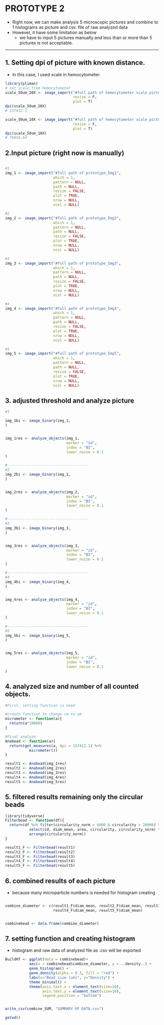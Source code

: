 # PROTOTYPE 2

* Right now, we can make analysis 5 microscopic pictures and combine to 1 histograms as picture and csv. file of raw analyzed data
* However, it have some limitation as below
  - we have to input 5 pictures manually and less than or more than 5 pictures is not acceptable.
    
---------
## 1. Setting dpi of picture with known distance. 
* In this case, I used scale in hemocytometer.

``` r
library(pliman)
# set scale from hemocytometer
scale_50um_20X <- image_import("#full path of hemocytometer scale picture",
                               resize = F,
                               plot = T)
dpi(scale_50um_20X)
# 157412.1

scale_50um_10X <- image_import("#full path of hemocytometer scale picture",
                               resize = F,
                               plot = T)
dpi(scale_50um_10X)
# 79016.64

```

## 2.Input picture (right now is manually)

```r

#1
img_1 <- image_import("#full path of prototype_Img1",
                      which = 1,
                      pattern = NULL,
                      path = NULL,
                      resize = FALSE,
                      plot = TRUE,
                      nrow = NULL,
                      ncol = NULL)

#2
img_2 <- image_import("#full path of prototype_Img2",
                      which = 1,
                      pattern = NULL,
                      path = NULL,
                      resize = FALSE,
                      plot = TRUE,
                      nrow = NULL,
                      ncol = NULL)

#3
img_3 <- image_import("#full path of prototype_Img3",
                      which = 1,
                      pattern = NULL,
                      path = NULL,
                      resize = FALSE,
                      plot = TRUE,
                      nrow = NULL,
                      ncol = NULL)

#4
img_4 <- image_import("#full path of prototype_Img4",
                      which = 1,
                      pattern = NULL,
                      path = NULL,
                      resize = FALSE,
                      plot = TRUE,
                      nrow = NULL,
                      ncol = NULL)

#5
img_5 <- image_import("#full path of prototype_Img5",
                      which = 1,
                      pattern = NULL,
                      path = NULL,
                      resize = FALSE,
                      plot = TRUE,
                      nrow = NULL,
                      ncol = NULL)

```

## 3. adjusted threshold and analyze picture

``` r
#1

img_1bi <- image_binary(img_1,
)


img_1res <- analyze_objects(img_1,
                            marker = "id",
                            index = "BI",
                            lower_noise = 0.1
)

#-------------------------------------
#2
img_2bi <- image_binary(img_2,
)


img_2res <- analyze_objects(img_2,
                            marker = "id",
                            index = "BI",
                            lower_noise = 0.1
)

#-------------------------------------
#3
img_3bi <- image_binary(img_3,
)


img_3res <- analyze_objects(img_3,
                            marker = "id",
                            index = "BI",
                            lower_noise = 0.1
)

#-------------------------------------
#4
img_4bi <- image_binary(img_4,
)


img_4res <- analyze_objects(img_4,
                            marker = "id",
                            index = "BI",
                            lower_noise = 0.1
)

#-------------------------------------
#5
img_5bi <- image_binary(img_5,
)


img_5res <- analyze_objects(img_5,
                            marker = "id",
                            index = "BI",
                            lower_noise = 0.1
)

```

## 4. analyzed size and number of all counted objects.

```r 
#First, setting function is need

#create function to change cm to um 
micrometer <- function(a){
  return(a*10000)
}

#Final analyze
Anabead <- function(a){
  return(get_measures(a, dpi = 157412.1) %>%
           micrometer())
}

result1 <- Anabead(img_1res)
result2 <- Anabead(img_2res)
result3 <- Anabead(img_3res)
result4 <- Anabead(img_4res)
result5 <- Anabead(img_5res)

```

## 5. filtered results remaining only the circular beads

``` r
library(tidyverse)
Filterbead <- function(df){
  return(df %>% filter(circularity_norm > 6000 & circularity > 20000) %>% 
           select(id, diam_mean, area, circularity, circularity_norm) %>% 
           arrange(circularity_norm))
} 

result1_F <- Filterbead(result1)
result2_F <- Filterbead(result2)
result3_F <- Filterbead(result3)
result4_F <- Filterbead(result4)
result5_F <- Filterbead(result5)

```

## 6. combined results of each picture
* because many microparticle numbers is needed for histogram creating

``` r

combine_diameter <- c(result1_F$diam_mean, result2_F$diam_mean, result3_F$diam_mean,
                      result4_F$diam_mean, result5_F$diam_mean)


combinebead <- data.frame(combine_diameter)

```

## 7. setting function and creating histogram
* histogram and raw data of analyzed file as .csv will be exported

``` r
BuildHT <- ggplot(data = combinebead)+
           aes(x = combinebead$combine_diameter, y = ..density..) +
           geom_histogram() +
           geom_density(alpha = 0.3, fill = "red") +
           labs(x="Bead size (um)", y="Density") +
           theme_minimal() +
           theme(axis.text.x = element_text(size=10),
                 axis.text.y = element_text(size=10),
                 legend.position = "bottom")


write_csv(combine_SUM, "SUMMARY OF DATA.csv")

getwd()

```


